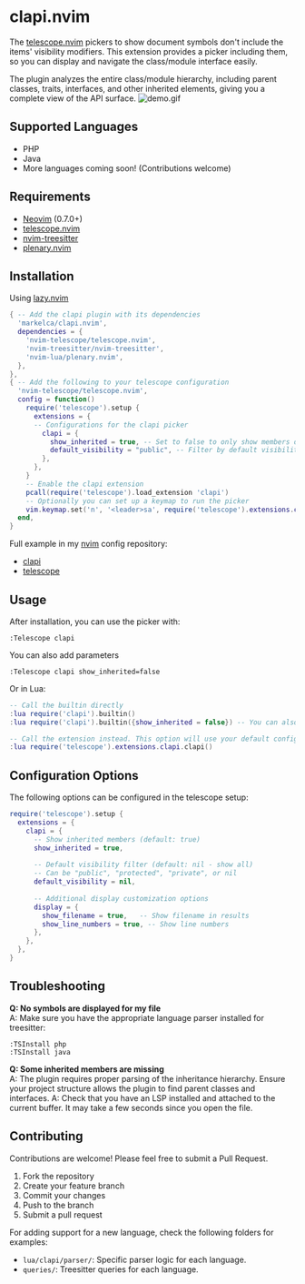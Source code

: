 # clapi.nvim

The [telescope.nvim](https://github.com/nvim-telescope/telescope.nvim) pickers to show document symbols don't include the items' visibility modifiers. This extension provides a picker including them, so you can display and navigate the class/module interface easily.

The plugin analyzes the entire class/module hierarchy, including parent classes, traits, interfaces, and other inherited elements, giving you a complete view of the API surface.
![demo.gif](https://github.com/user-attachments/assets/e9ddda56-912d-4475-b7d6-94c573939db6)

## Supported Languages

- PHP
- Java
- More languages coming soon! (Contributions welcome)

## Requirements

- [Neovim](https://neovim.io/) (0.7.0+)
- [telescope.nvim](https://github.com/nvim-telescope/telescope.nvim)
- [nvim-treesitter](https://github.com/nvim-treesitter/nvim-treesitter)
- [plenary.nvim](https://github.com/nvim-lua/plenary.nvim)

## Installation
Using [lazy.nvim](https://github.com/folke/lazy.nvim)
```lua
{ -- Add the clapi plugin with its dependencies
  'markelca/clapi.nvim',
  dependencies = {
    'nvim-telescope/telescope.nvim',
    'nvim-treesitter/nvim-treesitter',
    'nvim-lua/plenary.nvim',
  },
},
{ -- Add the following to your telescope configuration
  'nvim-telescope/telescope.nvim',
  config = function()
    require('telescope').setup {
      extensions = {
      -- Configurations for the clapi picker
        clapi = {
          show_inherited = true, -- Set to false to only show members defined in the current class
          default_visibility = "public", -- Filter by default visibility (public, protected, private)
        },
      },
    }
    -- Enable the clapi extension
    pcall(require('telescope').load_extension 'clapi')
    -- Optionally you can set up a keymap to run the picker
    vim.keymap.set('n', '<leader>sa', require('telescope').extensions.clapi.clapi, { desc = '[S]earch [A]pi' })
  end,
}
```
Full example in my [nvim](https://github.com/markelca/nvim) config repository: 
- [clapi](https://github.com/markelca/nvim/blob/master/lua/plugins/clapi.lua)
- [telescope](https://github.com/markelca/nvim/blob/master/lua/plugins/telescope.lua)

## Usage

After installation, you can use the picker with:

```vim
:Telescope clapi
```
You can also add parameters
```vim
:Telescope clapi show_inherited=false
```

Or in Lua:

```lua
-- Call the builtin directly
:lua require('clapi').builtin()
:lua require('clapi').builtin({show_inherited = false}) -- You can also pass options to filter the results

-- Call the extension instead. This option will use your default configurations from the telescope config
:lua require('telescope').extensions.clapi.clapi()
```
## Configuration Options

The following options can be configured in the telescope setup:

```lua
require('telescope').setup {
  extensions = {
    clapi = {
      -- Show inherited members (default: true)
      show_inherited = true,
      
      -- Default visibility filter (default: nil - show all)
      -- Can be "public", "protected", "private", or nil
      default_visibility = nil,
      
      -- Additional display customization options
      display = {
        show_filename = true,   -- Show filename in results
        show_line_numbers = true, -- Show line numbers
      },
    },
  },
}
```

## Troubleshooting

**Q: No symbols are displayed for my file**  
A: Make sure you have the appropriate language parser installed for treesitter:
```vim
:TSInstall php
:TSInstall java
```

**Q: Some inherited members are missing**  
A: The plugin requires proper parsing of the inheritance hierarchy. Ensure your project structure allows the plugin to find parent classes and interfaces.
A: Check that you have an LSP installed and attached to the current buffer. It may take a few seconds since you open the file.

## Contributing

Contributions are welcome! Please feel free to submit a Pull Request.

1. Fork the repository
2. Create your feature branch
3. Commit your changes
4. Push to the branch
5. Submit a pull request

For adding support for a new language, check the following folders for examples: 
- `lua/clapi/parser/`: Specific parser logic for each language.
- `queries/`: Treesitter queries for each language.
